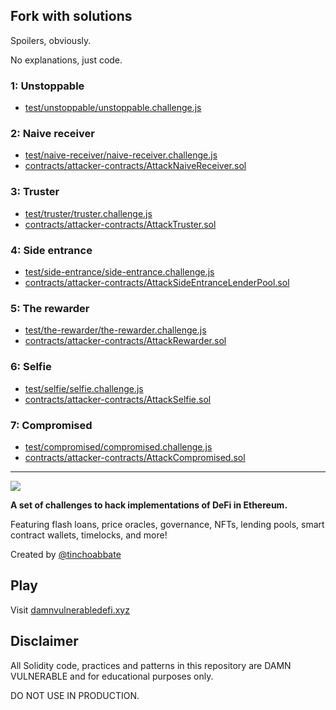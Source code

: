 ## Fork with solutions

Spoilers, obviously.

No explanations, just code.

### 1: Unstoppable

- [test/unstoppable/unstoppable.challenge.js](test/unstoppable/unstoppable.challenge.js)

### 2: Naive receiver

- [test/naive-receiver/naive-receiver.challenge.js](test/naive-receiver/naive-receiver.challenge.js)
- [contracts/attacker-contracts/AttackNaiveReceiver.sol](contracts/attacker-contracts/AttackNaiveReceiver.sol)

### 3: Truster

- [test/truster/truster.challenge.js](test/truster/truster.challenge.js)
- [contracts/attacker-contracts/AttackTruster.sol](contracts/attacker-contracts/AttackTruster.sol)

### 4: Side entrance

- [test/side-entrance/side-entrance.challenge.js](test/side-entrance/side-entrance.challenge.js)
- [contracts/attacker-contracts/AttackSideEntranceLenderPool.sol](contracts/attacker-contracts/AttackSideEntranceLenderPool.sol)


### 5: The rewarder

- [test/the-rewarder/the-rewarder.challenge.js](test/the-rewarder/the-rewarder.challenge.js)
- [contracts/attacker-contracts/AttackRewarder.sol](contracts/attacker-contracts/AttackRewarder.sol)

### 6: Selfie

- [test/selfie/selfie.challenge.js](test/selfie/selfie.challenge.js)
- [contracts/attacker-contracts/AttackSelfie.sol](contracts/attacker-contracts/AttackSelfie.sol)

### 7: Compromised

- [test/compromised/compromised.challenge.js](test/compromised/compromised.challenge.js)
- [contracts/attacker-contracts/AttackCompromised.sol](contracts/attacker-contracts/AttackCompromised.sol)

------------------------------------------------------------------------------------


![](cover.png)

**A set of challenges to hack implementations of DeFi in Ethereum.**

Featuring flash loans, price oracles, governance, NFTs, lending pools, smart contract wallets, timelocks, and more!

Created by [@tinchoabbate](https://twitter.com/tinchoabbate)

## Play

Visit [damnvulnerabledefi.xyz](https://damnvulnerabledefi.xyz)

## Disclaimer

All Solidity code, practices and patterns in this repository are DAMN VULNERABLE and for educational purposes only.

DO NOT USE IN PRODUCTION.

